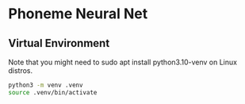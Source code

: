 # Phoneme Neural Net

## Virtual Environment

Note that you might need to sudo apt install python3.10-venv on Linux distros.

```zsh
python3 -m venv .venv
source .venv/bin/activate
```
